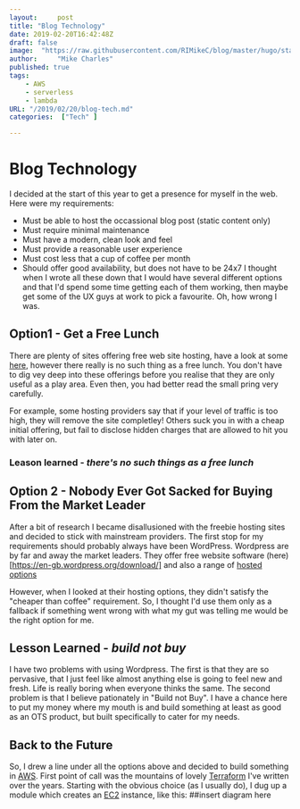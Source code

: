 ```yaml
---
layout:		post
title: "Blog Technology"
date: 2019-02-20T16:42:48Z
draft: false
image:  "https://raw.githubusercontent.com/RIMikeC/blog/master/hugo/static/images/ldn.jpg"
author:     "Mike Charles"
published: true
tags:
    - AWS
    - serverless
    - lambda
URL: "/2019/02/20/blog-tech.md"
categories:  ["Tech" ]

---
```


# Blog Technology

I decided at the start of this year to get a presence for myself in the web. Here were my requirements:
- Must be able to host the occassional blog post (static content only)
- Must require minimal maintenance
- Must have a modern, clean look and feel
- Must provide a reasonable user experience
- Must cost less that a cup of coffee per month
- Should offer good availability, but does not have to be 24x7
I thought when I wrote all these down that I would have several different options and that I'd spend some time getting each of them working, then maybe get some of the UX guys at work to pick a favourite. Oh, how wrong I was.


## Option1 - Get a Free Lunch

There are plenty of sites offering free web site hosting, have a look at some [here](https://hostingfacts.com/free-web-hosting-sites/), however there really is no such thing as a free lunch. You don't have to dig vey deep into these offerings before you realise that they are only useful as a play area. Even then, you had better read the small pring very carefully.

For example, some hosting providers say that if your level of traffic is too high, they will remove the site completley! Others suck you in with a cheap initial offering, but fail to disclose hidden charges that are allowed to hit you with later on.

### Leason learned - *there's no such things as a free lunch*

## Option 2 - Nobody Ever Got Sacked for Buying From the Market Leader
After a bit of research I became disallusioned with the freebie hosting sites and decided to stick with mainstream providers. The first stop for my requirements should probably always have been  WordPress. Wordpress are by far and away the market leaders. They offer free website software (here)[https://en-gb.wordpress.org/download/] and also a range of [hosted options](https://wordpress.com/)

However, when I looked at their hosting options, they didn't satisfy the "cheaper than coffee" requirement. So, I thought I'd use them only as a fallback if something went wrong with what my gut was telling me would be the right option for me.


## Lesson Learned - *build not buy*
I have two problems with using Wordpress.
The first is that they are so pervasive, that I just feel like almost anything else is going to feel new and fresh. Life is really boring when everyone thinks the same.
The second problem is that I believe pationately in "Build not Buy". I have a chance here to put my money where my mouth is and build something at least as good as an OTS product, but built specifically to cater for my needs.

## Back to the Future
So, I drew a line under all the options above and decided to build something in [AWS](https://aws.amazon.com/). First point of call was the mountains of lovely [Terraform](https://www.terraform.io/) I've written over the years.
Starting with the obvious choice (as I usually do), I dug up a module which creates an [EC2](https://aws.amazon.com/ec2/) instance, like this:
##insert diagram here


